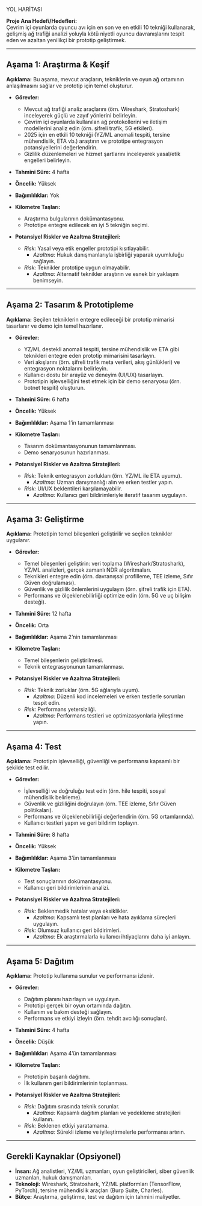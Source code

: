 YOL HARİTASI

**Proje Ana Hedefi/Hedefleri:**\
Çevrim içi oyunlarda oyuncu avı için en son ve en etkili 10 tekniği kullanarak, gelişmiş ağ trafiği analizi yoluyla kötü niyetli oyuncu davranışlarını tespit eden ve azaltan yenilikçi bir prototip geliştirmek.

---

## Aşama 1: Araştırma & Keşif

**Açıklama:** Bu aşama, mevcut araçların, tekniklerin ve oyun ağ ortamının anlaşılmasını sağlar ve prototip için temel oluşturur.

- **Görevler:**

  - Mevcut ağ trafiği analiz araçlarını (örn. Wireshark, Stratoshark) inceleyerek güçlü ve zayıf yönlerini belirleyin.
  - Çevrim içi oyunlarda kullanılan ağ protokollerini ve iletişim modellerini analiz edin (örn. şifreli trafik, 5G etkileri).
  - 2025 için en etkili 10 tekniği (YZ/ML anomali tespiti, tersine mühendislik, ETA vb.) araştırın ve prototipe entegrasyon potansiyellerini değerlendirin.
  - Gizlilik düzenlemeleri ve hizmet şartlarını inceleyerek yasal/etik engelleri belirleyin.

- **Tahmini Süre:** 4 hafta

- **Öncelik:** Yüksek

- **Bağımlılıklar:** Yok

- **Kilometre Taşları:**

  - Araştırma bulgularının dokümantasyonu.
  - Prototipe entegre edilecek en iyi 5 tekniğin seçimi.

- **Potansiyel Riskler ve Azaltma Stratejileri:**

  - *Risk:* Yasal veya etik engeller prototipi kısıtlayabilir.
    - *Azaltma:* Hukuk danışmanlarıyla işbirliği yaparak uyumluluğu sağlayın.
  - *Risk:* Teknikler prototipe uygun olmayabilir.
    - *Azaltma:* Alternatif teknikler araştırın ve esnek bir yaklaşım benimseyin.

---

## Aşama 2: Tasarım & Prototipleme

**Açıklama:** Seçilen tekniklerin entegre edileceği bir prototip mimarisi tasarlanır ve demo için temel hazırlanır.

- **Görevler:**

  - YZ/ML destekli anomali tespiti, tersine mühendislik ve ETA gibi teknikleri entegre eden prototip mimarisini tasarlayın.
  - Veri akışlarını (örn. şifreli trafik meta verileri, akış günlükleri) ve entegrasyon noktalarını belirleyin.
  - Kullanıcı dostu bir arayüz ve deneyim (UI/UX) tasarlayın.
  - Prototipin işlevselliğini test etmek için bir demo senaryosu (örn. botnet tespiti) oluşturun.

- **Tahmini Süre:** 6 hafta

- **Öncelik:** Yüksek

- **Bağımlılıklar:** Aşama 1’in tamamlanması

- **Kilometre Taşları:**

  - Tasarım dokümantasyonunun tamamlanması.
  - Demo senaryosunun hazırlanması.

- **Potansiyel Riskler ve Azaltma Stratejileri:**

  - *Risk:* Teknik entegrasyon zorlukları (örn. YZ/ML ile ETA uyumu).
    - *Azaltma:* Uzman danışmanlığı alın ve erken testler yapın.
  - *Risk:* UI/UX beklentileri karşılamayabilir.
    - *Azaltma:* Kullanıcı geri bildirimleriyle iteratif tasarım uygulayın.

---

## Aşama 3: Geliştirme

**Açıklama:** Prototipin temel bileşenleri geliştirilir ve seçilen teknikler uygulanır.

- **Görevler:**

  - Temel bileşenleri geliştirin: veri toplama (Wireshark/Stratoshark), YZ/ML analizleri, gerçek zamanlı NDR algoritmaları.
  - Teknikleri entegre edin (örn. davranışsal profilleme, TEE izleme, Sıfır Güven doğrulaması).
  - Güvenlik ve gizlilik önlemlerini uygulayın (örn. şifreli trafik için ETA).
  - Performans ve ölçeklenebilirliği optimize edin (örn. 5G ve uç bilişim desteği).

- **Tahmini Süre:** 12 hafta

- **Öncelik:** Orta

- **Bağımlılıklar:** Aşama 2’nin tamamlanması

- **Kilometre Taşları:**

  - Temel bileşenlerin geliştirilmesi.
  - Teknik entegrasyonunun tamamlanması.

- **Potansiyel Riskler ve Azaltma Stratejileri:**

  - *Risk:* Teknik zorluklar (örn. 5G ağlarıyla uyum).
    - *Azaltma:* Düzenli kod incelemeleri ve erken testlerle sorunları tespit edin.
  - *Risk:* Performans yetersizliği.
    - *Azaltma:* Performans testleri ve optimizasyonlarla iyileştirme yapın.

---

## Aşama 4: Test

**Açıklama:** Prototipin işlevselliği, güvenliği ve performansı kapsamlı bir şekilde test edilir.

- **Görevler:**

  - İşlevselliği ve doğruluğu test edin (örn. hile tespiti, sosyal mühendislik belirleme).
  - Güvenlik ve gizliliğini doğrulayın (örn. TEE izleme, Sıfır Güven politikaları).
  - Performans ve ölçeklenebilirliği değerlendirin (örn. 5G ortamlarında).
  - Kullanıcı testleri yapın ve geri bildirim toplayın.

- **Tahmini Süre:** 8 hafta

- **Öncelik:** Yüksek

- **Bağımlılıklar:** Aşama 3’ün tamamlanması

- **Kilometre Taşları:**

  - Test sonuçlarının dokümantasyonu.
  - Kullanıcı geri bildirimlerinin analizi.

- **Potansiyel Riskler ve Azaltma Stratejileri:**

  - *Risk:* Beklenmedik hatalar veya eksiklikler.
    - *Azaltma:* Kapsamlı test planları ve hata ayıklama süreçleri uygulayın.
  - *Risk:* Olumsuz kullanıcı geri bildirimleri.
    - *Azaltma:* Ek araştırmalarla kullanıcı ihtiyaçlarını daha iyi anlayın.

---

## Aşama 5: Dağıtım

**Açıklama:** Prototip kullanıma sunulur ve performansı izlenir.

- **Görevler:**

  - Dağıtım planını hazırlayın ve uygulayın.
  - Prototipi gerçek bir oyun ortamında dağıtın.
  - Kullanım ve bakım desteği sağlayın.
  - Performans ve etkiyi izleyin (örn. tehdit avcılığı sonuçları).

- **Tahmini Süre:** 4 hafta

- **Öncelik:** Düşük

- **Bağımlılıklar:** Aşama 4’ün tamamlanması

- **Kilometre Taşları:**

  - Prototipin başarılı dağıtımı.
  - İlk kullanım geri bildirimlerinin toplanması.

- **Potansiyel Riskler ve Azaltma Stratejileri:**

  - *Risk:* Dağıtım sırasında teknik sorunlar.
    - *Azaltma:* Kapsamlı dağıtım planları ve yedekleme stratejileri kullanın.
  - *Risk:* Beklenen etkiyi yaratamama.
    - *Azaltma:* Sürekli izleme ve iyileştirmelerle performansı artırın.

---

## Gerekli Kaynaklar (Opsiyonel)

- **İnsan:** Ağ analistleri, YZ/ML uzmanları, oyun geliştiricileri, siber güvenlik uzmanları, hukuk danışmanları.
- **Teknoloji:** Wireshark, Stratoshark, YZ/ML platformları (TensorFlow, PyTorch), tersine mühendislik araçları (Burp Suite, Charles).
- **Bütçe:** Araştırma, geliştirme, test ve dağıtım için tahmini maliyetler.
